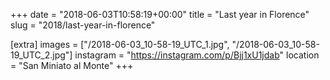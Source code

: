 +++
date = "2018-06-03T10:58:19+00:00"
title = "Last year in Florence"
slug = "2018/last-year-in-florence"

[extra]
images = ["/2018-06-03_10-58-19_UTC_1.jpg", "/2018-06-03_10-58-19_UTC_2.jpg"]
instagram = "https://instagram.com/p/Bjj1xU1jdab"
location = "San Miniato al Monte"
+++
